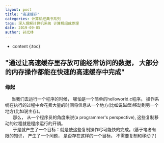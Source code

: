 ```yaml
---
layout: post
title: "高速缓存"
categories: 计算机经典书系列
tags: 深入理解计算机系统 计算机组成原理 
date: 2019-09-05
author: 孙光林
---
```


* content
{:toc}

"通过让高速缓存里存放可能经常访问的数据， 大部分的内存操作都能在快速的高速缓存中完成"
---


### 缘起
&ensp;&ensp;&ensp;当我们去运行一个程序的时候， 哪怕是一个简单的helloworld.c程序。 操作系统在执行的过程中会花费大量的时间将信息从一个地方(比如说磁盘)移动到另一个地方(比如说主存)。  
&ensp;&ensp;&ensp;
那么， 从一个程序员的角度来说(a programmer's perspective), 这些复制移动的过程就是程序运行的开销。   
&ensp;&ensp;&ensp;
于是就产生了一个目标：就是使这些复制操作尽可能快的完成。(基于笔者有限的知识， 产生了一个问题， 是否存在这样的一个目标， 不需要复制和移动？)

